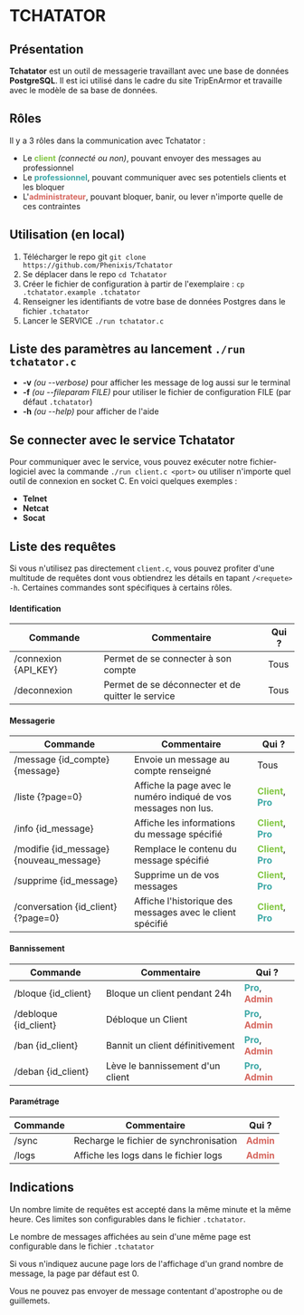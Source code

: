 # TCHATATOR

## Présentation
**Tchatator** est un outil de messagerie travaillant avec une base de données **PostgreSQL**.
Il est ici utilisé dans le cadre du site TripEnArmor et travaille avec le modèle de sa base de données.

## Rôles
<style>
    .role {
        font-weight: bold;
    }
    .client {
        color: #83c744;
    }
    .pro {
        color: #3ba8a6;
    }
    .admin {
        color: #d6665e;
    }
</style>

Il y a 3 rôles dans la communication avec Tchatator :
- Le <span class="role client">client</span> *(connecté ou non)*, pouvant envoyer des messages au professionnel
- Le <span class="role pro">professionnel</span>, pouvant communiquer avec ses potentiels clients et les bloquer
- L'<span class="role admin">administrateur</span>, pouvant bloquer, banir, ou lever n'importe quelle de ces contraintes

## Utilisation (en local)
1. Télécharger le repo git ```git clone https://github.com/Phenixis/Tchatator```
2. Se déplacer dans le repo ```cd Tchatator```
3. Créer le fichier de configuration à partir de l'exemplaire : ```cp .tchatator.example .tchatator``` 
4. Renseigner les identifiants de votre base de données Postgres dans le fichier ```.tchatator```
4. Lancer le SERVICE ```./run tchatator.c```

## Liste des paramètres au lancement ```./run tchatator.c```
- **-v** *(ou --verbose)* pour afficher les message de log aussi sur le terminal
- **-f** *(ou --fileparam FILE)* pour utiliser le fichier de configuration FILE (par défaut ```.tchatator```)
- **-h** *(ou --help)* pour afficher de l'aide

## Se connecter avec le service Tchatator
Pour communiquer avec le service, vous pouvez exécuter notre fichier-logiciel avec la commande ```./run client.c <port>``` ou utiliser n'importe quel outil de connexion en socket C. En voici quelques exemples :
- **Telnet**
- **Netcat**
- **Socat**

## Liste des requêtes
Si vous n'utilisez pas directement ```client.c```, vous pouvez profiter d'une multitude de requêtes dont vous obtiendrez les détails en tapant ```/<requete> -h```. Certaines commandes sont spécifiques à certains rôles.

#### Identification
| Commande       | Commentaire                               | Qui ?          |
|----------------|-------------------------------------------|---------------|
| /connexion {API_KEY}     | Permet de se connecter à son compte       | Tous          |
| /deconnexion   | Permet de se déconnecter et de quitter le service | Tous          |

#### Messagerie
| Commande                          | Commentaire                               | Qui ?          |
|-----------------------------------|-------------------------------------------|---------------|
| /message {id_compte} {message}    | Envoie un message au compte renseigné | Tous          |
| /liste {?page=0}                            | Affiche la page avec le numéro indiqué de vos messages non lus. | <span class="role client">Client</span>, <span class="role pro">Pro</span> |
| /info {id_message}       | Affiche les informations du message spécifié | <span class="role client">Client</span>, <span class="role pro">Pro</span> |
| /modifie {id_message} {nouveau_message}       | Remplace le contenu du message spécifié | <span class="role client">Client</span>, <span class="role pro">Pro</span> |
| /supprime {id_message} | Supprime un de vos messages | <span class="role client">Client</span>, <span class="role pro">Pro</span> |
| /conversation {id_client} {?page=0} | Affiche l'historique des messages avec le client spécifié | <span class="role client">Client</span>, <span class="role pro">Pro</span> |

#### Bannissement
| Commande     | Commentaire                                 | Qui ?          |
|--------------|---------------------------------------------|---------------|
| /bloque {id_client} | Bloque un client pendant 24h                       | <span class="role pro">Pro</span>, <span class="role admin">Admin</span> |
| /debloque {id_client} | Débloque un Client                       | <span class="role pro">Pro</span>, <span class="role admin">Admin</span> |
| /ban {id_client}    | Bannit un client définitivement                          | <span class="role pro">Pro</span>, <span class="role admin">Admin</span> |
| /deban {id_client}  | Lève le bannissement d'un client                         | <span class="role pro">Pro</span>, <span class="role admin">Admin</span> |

#### Paramétrage
| Commande | Commentaire                                | Qui ?          |
|----------|--------------------------------------------|---------------|
| /sync    | Recharge le fichier de synchronisation | <span class="role admin">Admin</span> |
| /logs    | Affiche les logs dans le fichier logs               | <span class="role admin">Admin</span> |

## Indications
Un nombre limite de requêtes est accepté dans la même minute et la même heure. Ces limites son configurables dans le fichier ```.tchatator```.

Le nombre de messages affichées au sein d'une même page est configurable dans le fichier ```.tchatator```

Si vous n'indiquez aucune page lors de l'affichage d'un grand nombre de message, la page par défaut est 0.

Vous ne pouvez pas envoyer de message contentant d'apostrophe ou de guillemets.